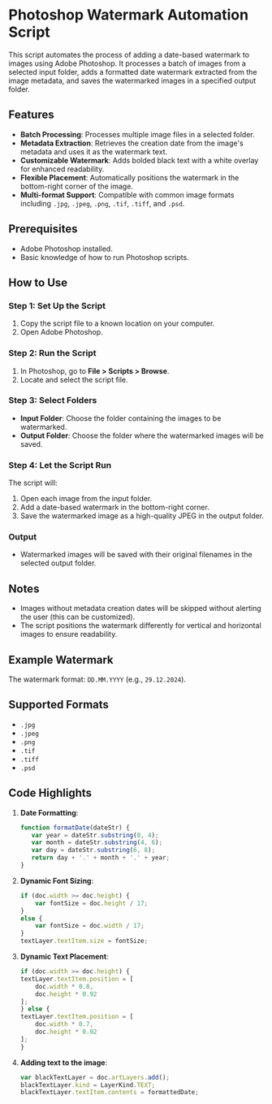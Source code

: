 # Photoshop Watermark Automation Script

This script automates the process of adding a date-based watermark to images using Adobe Photoshop. It processes a batch of images from a selected input folder, adds a formatted date watermark extracted from the image metadata, and saves the watermarked images in a specified output folder.

## Features
- **Batch Processing**: Processes multiple image files in a selected folder.
- **Metadata Extraction**: Retrieves the creation date from the image's metadata and uses it as the watermark text.
- **Customizable Watermark**: Adds bolded black text with a white overlay for enhanced readability.
- **Flexible Placement**: Automatically positions the watermark in the bottom-right corner of the image.
- **Multi-format Support**: Compatible with common image formats including `.jpg`, `.jpeg`, `.png`, `.tif`, `.tiff`, and `.psd`.

## Prerequisites
- Adobe Photoshop installed.
- Basic knowledge of how to run Photoshop scripts.

## How to Use

### Step 1: Set Up the Script
1. Copy the script file to a known location on your computer.
2. Open Adobe Photoshop.

### Step 2: Run the Script
1. In Photoshop, go to **File > Scripts > Browse**.
2. Locate and select the script file.

### Step 3: Select Folders
- **Input Folder**: Choose the folder containing the images to be watermarked.
- **Output Folder**: Choose the folder where the watermarked images will be saved.

### Step 4: Let the Script Run
The script will:
1. Open each image from the input folder.
2. Add a date-based watermark in the bottom-right corner.
3. Save the watermarked image as a high-quality JPEG in the output folder.

### Output
- Watermarked images will be saved with their original filenames in the selected output folder.

## Notes
- Images without metadata creation dates will be skipped without alerting the user (this can be customized).
- The script positions the watermark differently for vertical and horizontal images to ensure readability.

## Example Watermark
The watermark format: `DD.MM.YYYY` (e.g., `29.12.2024`).

## Supported Formats
- `.jpg`
- `.jpeg`
- `.png`
- `.tif`
- `.tiff`
- `.psd`

## Code Highlights
1. **Date Formatting**:
    ```javascript
    function formatDate(dateStr) {
       var year = dateStr.substring(0, 4);
       var month = dateStr.substring(4, 6);
       var day = dateStr.substring(6, 8);
       return day + '.' + month + '.' + year;
    }
	```
2. **Dynamic Font Sizing**:
    ```javascript
    if (doc.width >= doc.height) {
        var fontSize = doc.height / 17;
    }
    else {
        var fontSize = doc.width / 17;
    }
    textLayer.textItem.size = fontSize;
	```
	
3. **Dynamic Text Placement**:
    ```javascript
	if (doc.width >= doc.height) {
    textLayer.textItem.position = [
        doc.width * 0.8,
        doc.height * 0.92
    ];
	} else {
    textLayer.textItem.position = [
        doc.width * 0.7,
        doc.height * 0.92
	];
	}
	```
	
4. **Adding text to the image**:
    ```javascript	
	var blackTextLayer = doc.artLayers.add();
    blackTextLayer.kind = LayerKind.TEXT;
    blackTextLayer.textItem.contents = formattedDate;
	```
